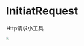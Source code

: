 # InitiatRequest
Http请求小工具



 

<img src="D:\Desktop\snipaste_20200313_093147.jpg" style="zoom:43%;" />